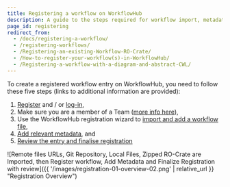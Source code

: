 ```yaml
---
title: Registering a workflow on WorkflowHub
description: A guide to the steps required for workflow import, metadata annotation, and registration.
page_id: registering
redirect_from: 
  - /docs/registering-a-workflow/
  - /registering-workflows/
  - /Registering-an-existing-Workflow-RO-Crate/
  - /How-to-register-your-workflow(s)-in-WorkflowHub/
  - /Registering-a-workflow-with-a-diagram-and-abstract-CWL/
---
```



To create a registered workflow entry on WorkflowHub, you need to follow these five steps (links to additional information are provided):

1. [Register](https://workflowhub.eu/signup) and / or [log-in](https://workflowhub.eu/login),
2. Make sure you are a member of a Team ([more info here](/docs/join-create-teams-spaces)),
3. Use the WorkflowHub registration wizard to [import and add a workflow file](/docs/registering_workflows/adding-files),
4. [Add relevant metadata](/docs/registering_workflows/complete-workflow-metadata), and
5. [Review the entry and finalise registration](/docs/registering_workflows/check-uploaded-workflow)

![Remote files URLs, Git Repository, Local Files, Zipped RO-Crate are Imported, then Register workflow, Add Metadata and Finalize Registration with review]({{ '/images/registration-01-overview-02.png' | relative_url }} "Registration Overview")



